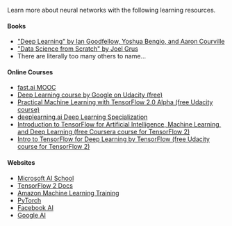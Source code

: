 Learn more about neural networks with the following learning resources.

#### Books

- ["Deep Learning" by Ian Goodfellow, Yoshua Bengio, and Aaron Courville](http://www.deeplearningbook.org)
- ["Data Science from Scratch" by Joel Grus](https://learning.oreilly.com/library/view/data-science-from/9781492041122/)
- There are literally too many others to name...

#### Online Courses

- [fast.ai MOOC](https://course.fast.ai/)
- [Deep Learning course by Google on Udacity (free)](https://eu.udacity.com/course/deep-learning--ud730)
- [Practical Machine Learning with TensorFlow 2.0 Alpha (free Udacity course)](https://blog.udacity.com/2019/03/learn-tensorflow-for-deep-learning-applications.html)
- [deeplearning.ai Deep Learning Specialization](https://www.deeplearning.ai/deep-learning-specialization)
- [Introduction to TensorFlow for Artificial Intelligence, Machine Learning, and Deep Learning (free Coursera course for TensorFlow 2)](https://www.coursera.org/learn/introduction-tensorflow)
- [Intro to TensorFlow for Deep Learning by TensorFlow (free Udacity course for TensorFlow 2)](https://www.udacity.com/course/intro-to-tensorflow-for-deep-learning--ud187)

#### Websites

- [Microsoft AI School](https://aischool.microsoft.com)
- [TensorFlow 2 Docs](https://www.tensorflow.org/beta)
- [Amazon Machine Learning Training](https://aws.amazon.com/training/learning-paths/machine-learning)
- [PyTorch](https://pytorch.org)
- [Facebook AI](https://ai.facebook.com)
- [Google AI](https://ai.google)